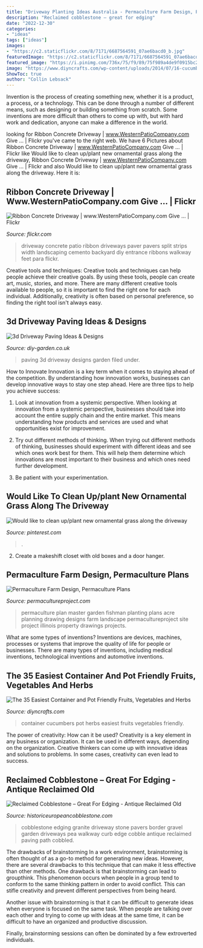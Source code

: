 ```yaml
---
title: "Driveway Planting Ideas Australia - Permaculture Farm Design, Permaculture Plans"
description: "Reclaimed cobblestone – great for edging"
date: "2022-12-30"
categories:
- "ideas"
tags: ["ideas"]
images:
- "https://c2.staticflickr.com/8/7171/6687564591_07ae6bacd0_b.jpg"
featuredImage: "https://c2.staticflickr.com/8/7171/6687564591_07ae6bacd0_b.jpg"
featured_image: "https://i.pinimg.com/736x/75/f9/89/75f989a4de9f0915bc23977ac74cfe2c.jpg"
image: "https://www.diyncrafts.com/wp-content/uploads/2014/07/16-cucumbers-pot-container-growing.jpg"
ShowToc: true
author: "Collin Lebsack"
---
```



Invention is the process of creating something new, whether it is a product, a process, or a technology. This can be done through a number of different means, such as designing or building something from scratch. Some inventions are more difficult than others to come up with, but with hard work and dedication, anyone can make a difference in the world.

	

		
looking for Ribbon Concrete Driveway | www.WesternPatioCompany.com Give … | Flickr you've came to the right web. We have 6 Pictures about Ribbon Concrete Driveway | www.WesternPatioCompany.com Give … | Flickr like Would like to clean up/plant new ornamental grass along the driveway, Ribbon Concrete Driveway | www.WesternPatioCompany.com Give … | Flickr and also Would like to clean up/plant new ornamental grass along the driveway. Here it is:
		
    
## Ribbon Concrete Driveway | Www.WesternPatioCompany.com Give … | Flickr

<img loading=lazy src="https://c2.staticflickr.com/8/7171/6687564591_07ae6bacd0_b.jpg" onerror="this.onerror=null;this.src='https://tse2.mm.bing.net/th?id=OIP.NVMGgQLR2d6Jg6n_FLi0PgHaJ4&amp;pid=15.1';" alt="Ribbon Concrete Driveway | www.WesternPatioCompany.com Give … | Flickr">

_Source: flickr.com_

>driveway concrete patio ribbon driveways paver pavers split strips width landscaping cemento backyard diy entrance ribbons walkway feet para flickr. 

	

Creative tools and techniques:
Creative tools and techniques can help people achieve their creative goals. By using these tools, people can create art, music, stories, and more. There are many different creative tools available to people, so it is important to find the right one for each individual. Additionally, creativity is often based on personal preference, so finding the right tool isn't always easy.

    
## 3d Driveway Paving Ideas &amp; Designs

<img loading=lazy src="http://diy-garden.co.uk/wp-content/uploads/2020/04/3d-paving-ideas-5.jpg" onerror="this.onerror=null;this.src='https://tse3.mm.bing.net/th?id=OIP.sCW8HA4CL4EztQduCRsZdAHaNd&amp;pid=15.1';" alt="3d Driveway Paving Ideas &amp; Designs">

_Source: diy-garden.co.uk_

>paving 3d driveway designs garden filed under. 

	

How to Innovate
Innovation is a key term when it comes to staying ahead of the competition. By understanding how innovation works, businesses can develop innovative ways to stay one step ahead. Here are three tips to help you achieve success:
1. Look at innovation from a systemic perspective. When looking at innovation from a systemic perspective, businesses should take into account the entire supply chain and the entire market. This means understanding how products and services are used and what opportunities exist for improvement.

2. Try out different methods of thinking. When trying out different methods of thinking, businesses should experiment with different ideas and see which ones work best for them. This will help them determine which innovations are most important to their business and which ones need further development.

3. Be patient with your experimentation.

    
## Would Like To Clean Up/plant New Ornamental Grass Along The Driveway

<img loading=lazy src="https://i.pinimg.com/736x/75/f9/89/75f989a4de9f0915bc23977ac74cfe2c.jpg" onerror="this.onerror=null;this.src='https://tse4.mm.bing.net/th?id=OIP.ez63TmPqkB__PtaB_Gw7-QHaLH&amp;pid=15.1';" alt="Would like to clean up/plant new ornamental grass along the driveway">

_Source: pinterest.com_

>. 

	

2. Create a makeshift closet with old boxes and a door hanger.

    
## Permaculture Farm Design, Permaculture Plans

<img loading=lazy src="https://www.permacultureproject.com/wp-content/uploads/2014/10/Fishman-House-Planting-3-16.jpg" onerror="this.onerror=null;this.src='https://tse1.mm.bing.net/th?id=OIP.eDv8XwNc8UzUD5hcjWNudgHaLH&amp;pid=15.1';" alt="Permaculture Farm Design, Permaculture Plans">

_Source: permacultureproject.com_

>permaculture plan master garden fishman planting plans acre planning drawing designs farm landscape permacultureproject site project illinois property drawings projects. 

	

What are some types of inventions?
Inventions are devices, machines, processes or systems that improve the quality of life for people or businesses. There are many types of inventions, including medical inventions, technological inventions and automotive inventions.

    
## The 35 Easiest Container And Pot Friendly Fruits, Vegetables And Herbs

<img loading=lazy src="https://www.diyncrafts.com/wp-content/uploads/2014/07/16-cucumbers-pot-container-growing.jpg" onerror="this.onerror=null;this.src='https://tse1.mm.bing.net/th?id=OIP.MOsEsdQqHUQtZXO8xpXkiAHaJ9&amp;pid=15.1';" alt="The 35 Easiest Container and Pot Friendly Fruits, Vegetables and Herbs">

_Source: diyncrafts.com_

>container cucumbers pot herbs easiest fruits vegetables friendly. 

	

The power of creativity: How can it be used?
Creativity is a key element in any business or organization. It can be used in different ways, depending on the organization. Creative thinkers can come up with innovative ideas and solutions to problems. In some cases, creativity can even lead to success.

    
## Reclaimed Cobblestone – Great For Edging - Antique Reclaimed Old

<img loading=lazy src="http://www.historiceuropeancobblestone.com/wp-content/uploads/2015/11/Historic-European-Cobblestone-Antique-Granite-5x5_5x8_033_2.jpg" onerror="this.onerror=null;this.src='https://tse4.mm.bing.net/th?id=OIP.2sHJ_jHwFXW3Tzt7tI_mXwHaFj&amp;pid=15.1';" alt="Reclaimed Cobblestone – Great For Edging - Antique Reclaimed Old">

_Source: historiceuropeancobblestone.com_

>cobblestone edging granite driveway stone pavers border gravel garden driveways pea walkway curb edge cobble antique reclaimed paving path cobbled. 

	

The drawbacks of brainstorming
In a work environment, brainstorming is often thought of as a go-to method for generating new ideas. However, there are several drawbacks to this technique that can make it less effective than other methods.
One drawback is that brainstorming can lead to groupthink. This phenomenon occurs when people in a group tend to conform to the same thinking pattern in order to avoid conflict. This can stifle creativity and prevent different perspectives from being heard.

Another issue with brainstorming is that it can be difficult to generate ideas when everyone is focused on the same task. When people are talking over each other and trying to come up with ideas at the same time, it can be difficult to have an organized and productive discussion.

Finally, brainstorming sessions can often be dominated by a few extroverted individuals.

